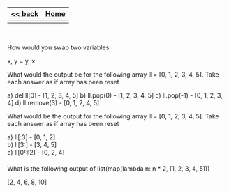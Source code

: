 
<style> 
 .markdown-body table {
   margin-bottom: -40px;
 }
 
 .markdown-body tbody {
    border-top: 2px solid #FFFFFF;
    border-bottom: 2px solid #FFFFFF;
    background-color: #FFFFFF;
}
 
.markdown-body td {
    border-right: 1px solid #FFFFFF;
    border-bottom: 1px solid #FFFFFF;
    padding: 5px;
}
</style>

| [<< back](../)                  | [Home](https://daniel-jb.github.io/CoderDojo)      |
| -------------                   | -----:                                             |
|              |       |

<br />

How would you swap two variables

x, y = y, x


What would the output be for the following array ll = [0, 1, 2, 3, 4, 5]. Take each answer as if array has been reset

a) del ll[0]    - [1, 2, 3, 4, 5] 
b) ll.pop(0)    - [1, 2, 3, 4, 5] 
c) ll.pop(-1)   - [0, 1, 2, 3, 4]
d) ll.remove(3) - [0, 1, 2, 4, 5]


What would be the output for the following array ll = [0, 1, 2, 3, 4, 5]. Take each answer as if array has been reset

a) ll[:3]      - [0, 1, 2] <br />
b) ll[3:]      - [3, 4, 5] <br />
c) ll[0:-1:2]  - [0, 2, 4] <br />


What is the following output of list(map(lambda n: n * 2, [1, 2, 3, 4, 5]))

[2, 4, 6, 8, 10]
